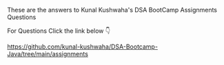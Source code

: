 These are the answers to Kunal Kushwaha's DSA BootCamp Assignments Questions

For Questions Click the link below 👇

https://github.com/kunal-kushwaha/DSA-Bootcamp-Java/tree/main/assignments
